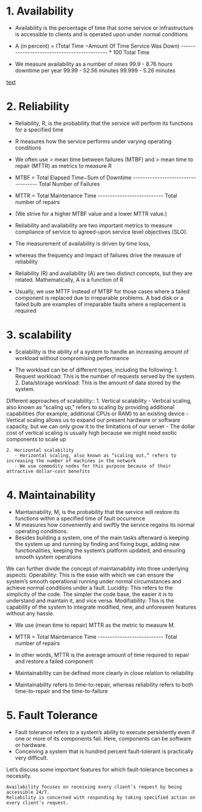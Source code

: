 # 1. Availability
  - Availability is the percentage of time that some service or infrastructure is accessible to clients and is operated upon under normal conditions
  
  - A (in percent) =  (Total Time −Amount Of Time Service Was Down)
                       -------------------------------------------- * 100
                              Total Time
  
  - We measure availability as a number of nines
   99.9 - 8.76 hours downtime per year
   99.99 - 52.56 minutes
   99.999 - 5.26 minutes

   [text](https://www.educative.io/courses/grokking-modern-system-design-interview-for-engineers-managers/availability)


# 2. Reliability
 - Reliability, R, is the probability that the service will perform its functions for a specified time
 - R measures how the service performs under varying operating conditions
 - We often use > mean time between failures (MTBF) and > mean time to repair (MTTR) as metrics to measure R

 - MTBF = Total Elapsed Time−Sum of Downtime
​          -----------------------------------
              Total Number of Failures


- MTTR = Total Maintenance Time
         ---------------------------
            Total number of repairs

- (We strive for a higher MTBF value and a lower MTTR value.)
- Reliability and availability are two important metrics to measure compliance of service to agreed-upon service level objectives (SLO).


- The measurement of availability is driven by time loss,
-  whereas the frequency and impact of failures drive the measure of reliability
- Reliability (R) and availability (A) are two distinct concepts, but they are related. Mathematically, A is a function of R

- Usually, we use MTTF instead of MTBF for those cases where a failed component is replaced due to irreparable problems. A bad disk or a failed bulb are examples of irreparable faults where a replacement is required



# 3. scalability

 - Scalability is the ability of a system to handle an increasing amount of workload without compromising performance

 - The workload can be of different types, including the following:
          1.  Request workload: This is the number of requests served by the system.
          2.  Data/storage workload: This is the amount of data stored by the system.
 
 Different approaches of scalability::
    1. Vertical scalability
       - Vertical scaling, also known as “scaling up,” refers to scaling by providing additional capabilities (for example, additional CPUs or RAM) to an existing device
       - Vertical scaling allows us to expand our present hardware or software capacity, but we can only grow it to the limitations of our server
       - The dollar cost of vertical scaling is usually high because we might need exotic components to scale up
    
    2. Horizontal scalability
       - Horizontal scaling, also known as “scaling out,” refers to increasing the number of machines in the network
       - We use commodity nodes for this purpose because of their attractive dollar-cost benefits



# 4. Maintainability
 - Maintainability, M, is the probability that the service will restore its functions within a specified time of fault occurrence
 - M measures how conveniently and swiftly the service regains its normal operating conditions.
 - Besides building a system, one of the main tasks afterward is keeping the system up and running by finding and fixing bugs, adding new functionalities, keeping the system’s platform updated, and ensuring smooth system operations
  
  We can further divide the concept of maintainability into three underlying aspects:
    Operability: This is the ease with which we can ensure the system’s smooth operational running under normal circumstances and achieve normal conditions under a fault.
    Lucidity: This refers to the simplicity of the code. The simpler the code base, the easier it is to understand and maintain it, and vice versa.
    Modifiability: This is the capability of the system to integrate modified, new, and unforeseen features without any hassle.

- We use (mean time to repair) MTTR as the metric to measure M.
- MTTR = Total Maintenance Time
         ---------------------------
            Total number of repairs

- In other words, MTTR is the average amount of time required to repair and restore a failed component

- Maintainability can be defined more clearly in close relation to reliability
- Maintainability refers to time-to-repair, whereas reliability refers to both time-to-repair and the time-to-failure


# 5. Fault Tolerance

 - Fault tolerance refers to a system’s ability to execute persistently even if one or more of its components fail. Here, components can be software or hardware.
 -  Conceiving a system that is hundred percent fault-tolerant is practically very difficult.

 Let’s discuss some important features for which fault-tolerance becomes a necessity.

    Availability focuses on receiving every client’s request by being accessible 24/7.
    Reliability is concerned with responding by taking specified action on every client’s request.